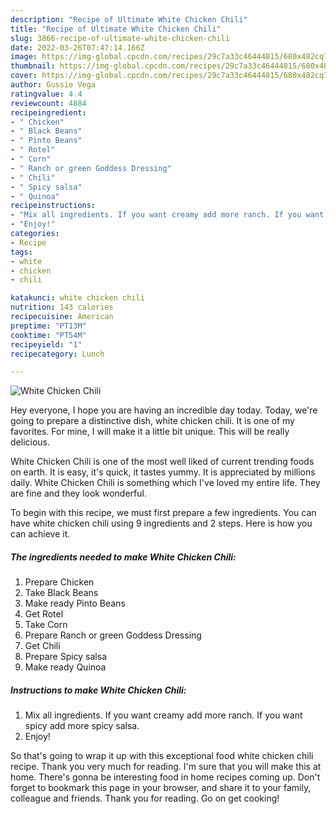 ```yaml
---
description: "Recipe of Ultimate White Chicken Chili"
title: "Recipe of Ultimate White Chicken Chili"
slug: 3866-recipe-of-ultimate-white-chicken-chili
date: 2022-03-26T07:47:14.166Z
image: https://img-global.cpcdn.com/recipes/29c7a33c46444815/680x482cq70/white-chicken-chili-recipe-main-photo.jpg
thumbnail: https://img-global.cpcdn.com/recipes/29c7a33c46444815/680x482cq70/white-chicken-chili-recipe-main-photo.jpg
cover: https://img-global.cpcdn.com/recipes/29c7a33c46444815/680x482cq70/white-chicken-chili-recipe-main-photo.jpg
author: Gussie Vega
ratingvalue: 4.4
reviewcount: 4884
recipeingredient:
- " Chicken"
- " Black Beans"
- " Pinto Beans"
- " Rotel"
- " Corn"
- " Ranch or green Goddess Dressing"
- " Chili"
- " Spicy salsa"
- " Quinoa"
recipeinstructions:
- "Mix all ingredients. If you want creamy add more ranch. If you want spicy add more spicy salsa."
- "Enjoy!"
categories:
- Recipe
tags:
- white
- chicken
- chili

katakunci: white chicken chili 
nutrition: 143 calories
recipecuisine: American
preptime: "PT13M"
cooktime: "PT54M"
recipeyield: "1"
recipecategory: Lunch

---
```



![White Chicken Chili](https://img-global.cpcdn.com/recipes/29c7a33c46444815/680x482cq70/white-chicken-chili-recipe-main-photo.jpg)

Hey everyone, I hope you are having an incredible day today. Today, we're going to prepare a distinctive dish, white chicken chili. It is one of my favorites. For mine, I will make it a little bit unique. This will be really delicious.

White Chicken Chili is one of the most well liked of current trending foods on earth. It is easy, it's quick, it tastes yummy. It is appreciated by millions daily. White Chicken Chili is something which I've loved my entire life. They are fine and they look wonderful.




To begin with this recipe, we must first prepare a few ingredients. You can have white chicken chili using 9 ingredients and 2 steps. Here is how you can achieve it.

<!--inarticleads1-->

##### The ingredients needed to make White Chicken Chili:

1. Prepare  Chicken
1. Take  Black Beans
1. Make ready  Pinto Beans
1. Get  Rotel
1. Take  Corn
1. Prepare  Ranch or green Goddess Dressing
1. Get  Chili
1. Prepare  Spicy salsa
1. Make ready  Quinoa




<!--inarticleads2-->

##### Instructions to make White Chicken Chili:

1. Mix all ingredients. If you want creamy add more ranch. If you want spicy add more spicy salsa.
1. Enjoy!




So that's going to wrap it up with this exceptional food white chicken chili recipe. Thank you very much for reading. I'm sure that you will make this at home. There's gonna be interesting food in home recipes coming up. Don't forget to bookmark this page in your browser, and share it to your family, colleague and friends. Thank you for reading. Go on get cooking!

